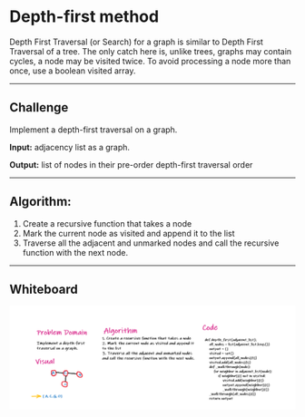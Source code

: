 # Depth-first method

Depth First Traversal (or Search) for a graph is similar to Depth First Traversal of a tree. The only catch here is, unlike trees, graphs may contain cycles, a node may be visited twice. To avoid processing a node more than once, use a boolean visited array.

_______________________________________________________________________

## Challenge

Implement a depth-first traversal on a graph.

**Input:** adjacency list as a graph.

**Output:** list of nodes in their pre-order depth-first traversal order

_________________________________________________________________

## Algorithm:

1. Create a recursive function that takes a node
2. Mark the current node as visited and append it to the list
3. Traverse all the adjacent and unmarked nodes and call the recursive function with the next node.

____________________________________________________________________________________

## Whiteboard

![graph](/assets/graphdepth.PNG)